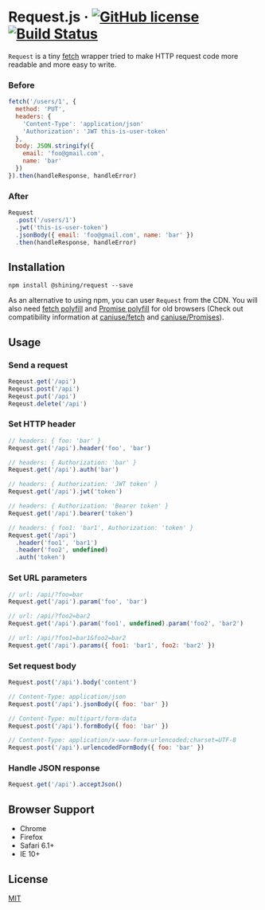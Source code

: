# Request.js · [![GitHub license](https://img.shields.io/badge/license-MIT-blue.svg)](https://github.com/shiningjason/request/blob/master/LICENSE.md) [![Build Status](https://travis-ci.org/shiningjason/request.svg?branch=master)](https://travis-ci.org/shiningjason/request)

`Request` is a tiny [fetch](https://fetch.spec.whatwg.org/) wrapper tried to make HTTP request code more readable and more easy to write.

### Before

```js
fetch('/users/1', {
  method: 'PUT',
  headers: {
    'Content-Type': 'application/json'
    'Authorization': 'JWT this-is-user-token'
  },
  body: JSON.stringify({
    email: 'foo@gmail.com',
    name: 'bar'
  })
}).then(handleResponse, handleError)
```

### After

```js
Request
  .post('/users/1')
  .jwt('this-is-user-token')
  .jsonBody({ email: 'foo@gmail.com', name: 'bar' })
  .then(handleResponse, handleError)
```

## Installation
```
npm install @shining/request --save
```
As an alternative to using npm, you can user `Request` from the CDN. You will also need [fetch polyfill](https://github.com/github/fetch) and [Promise polyfill](https://github.com/taylorhakes/promise-polyfill) for old browsers (Check out compatibility information at [caniuse/fetch](https://caniuse.com/#search=fetch) and [caniuse/Promises](https://caniuse.com/#feat=promises)).

## Usage

### Send a request
```js
Reqeust.get('/api')
Reqeust.post('/api')
Reqeust.put('/api')
Reqeust.delete('/api')
```

### Set HTTP header
```js
// headers: { foo: 'bar' }
Request.get('/api').header('foo', 'bar')

// headers: { Authorization: 'bar' }
Request.get('/api').auth('bar')

// headers: { Authorization: 'JWT token' }
Request.get('/api').jwt('token')

// headers: { Authorization: 'Bearer token' }
Request.get('/api').bearer('token')

// headers: { foo1: 'bar1', Authorization: 'token' }
Request.get('/api')
  .header('foo1', 'bar1')
  .header('foo2', undefined)
  .auth('token')
```

### Set URL parameters

```js
// url: /api/?foo=bar
Request.get('/api').param('foo', 'bar')

// url: /api/?foo2=bar2
Request.get('/api').param('foo1', undefined).param('foo2', 'bar2')

// url: /api/?foo1=bar1&foo2=bar2
Request.get('/api').params({ foo1: 'bar1', foo2: 'bar2' })
```

### Set request body

```js
Request.post('/api').body('content')

// Content-Type: application/json
Request.post('/api').jsonBody({ foo: 'bar' })

// Content-Type: multipart/form-data
Request.post('/api').formBody({ foo: 'bar' })

// Content-Type: application/x-www-form-urlencoded;charset=UTF-8
Request.post('/api').urlencodedFormBody({ foo: 'bar' })
```

### Handle JSON response

```js
Request.get('/api').acceptJson()
```

## Browser Support

- Chrome
- Firefox
- Safari 6.1+
- IE 10+

## License

[MIT](https://github.com/shiningjason/request/blob/master/LICENSE.md)

